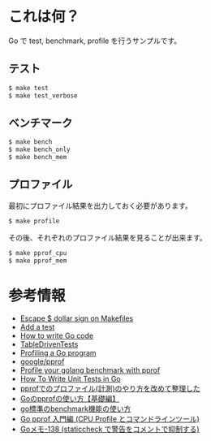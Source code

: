 # これは何？

Go で test, benchmark, profile を行うサンプルです。

## テスト

```sh
$ make test
$ make test_verbose
```

## ベンチマーク

```sh
$ make bench
$ make bench_only
$ make bench_mem
```

## プロファイル

最初にプロファイル結果を出力しておく必要があります。

```sh
$ make profile
```

その後、それぞれのプロファイル結果を見ることが出来ます。

```sh
$ make pprof_cpu
$ make pprof_mem
```

# 参考情報

- [Escape $ dollar sign on Makefiles](https://til.hashrocket.com/posts/k3kjqxtppx-escape-dollar-sign-on-makefiles)
- [Add a test](https://go.dev/doc/tutorial/add-a-test)
- [How to write Go code](https://go.dev/doc/code#Testing)
- [TableDrivenTests](https://github.com/golang/go/wiki/TableDrivenTests)
- [Profiling a Go program](https://pkg.go.dev/runtime/pprof#hdr-Profiling_a_Go_program)
- [google/pprof](https://github.com/google/pprof/blob/master/doc/README.md)
- [Profile your golang benchmark with pprof](https://medium.com/@felipedutratine/profile-your-benchmark-with-pprof-fb7070ee1a94)
- [How To Write Unit Tests in Go](https://www.digitalocean.com/community/tutorials/how-to-write-unit-tests-in-go-using-go-test-and-the-testing-package)
- [pprofでのプロファイル(計測)のやり方を改めて整理した](https://qiita.com/momotaro98/items/bd24a5d4603e378cc357)
- [Goのpprofの使い方【基礎編】](https://christina04.hatenablog.com/entry/golang-pprof-basic)
- [go標準のbenchmark機能の使い方](https://qiita.com/marnie_ms4/items/7014563083ca1d824905)
- [Go pprof 入門編 (CPU Profile とコマンドラインツール)](https://www.klab.com/jp/blog/tech/2015/1047666035.html)
- [Goメモ-138 (staticcheck で警告をコメントで抑制する)](https://devlights.hatenablog.com/entry/2021/03/31/235948)
